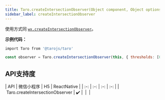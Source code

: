 ```yaml
---
title: Taro.createIntersectionObserver(Object component, Object options)
sidebar_label: createIntersectionObserver
---
```



使用方式同 [`wx.createIntersectionObserver`](https://developers.weixin.qq.com/miniprogram/dev/api/wxml/wx.createIntersectionObserver.html)。



**示例代码：**

```jsx
import Taro from '@tarojs/taro'

const observer = Taro.createIntersectionObserver(this, { thresholds: [0], observeAll: true })
```

## API支持度

| API | 微信小程序 | H5 | ReactNative |
| :-: | :-: | :-: | :-: |
| Taro.createIntersectionObserver | ✔️ |  |  |

